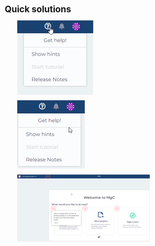 # Quick solutions

<figure><img src="../.gitbook/assets/2023-11-18 18_56_36-.png" alt=""><figcaption></figcaption></figure>



<figure><img src="../.gitbook/assets/2023-11-18 18_58_42-MgC.png" alt=""><figcaption></figcaption></figure>



<figure><img src="../.gitbook/assets/2023-11-18 18_58_13-MgC.png" alt=""><figcaption></figcaption></figure>
